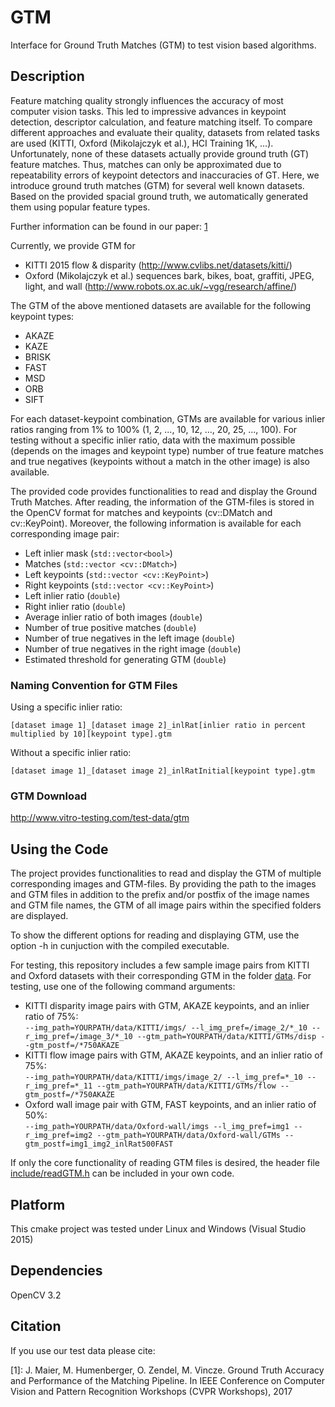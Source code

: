 # GTM
Interface for Ground Truth Matches (GTM) to test vision based algorithms.

## Description
Feature matching quality strongly influences the accuracy of most computer vision tasks. This led to impressive advances in keypoint detection, descriptor calculation, and feature matching itself. To compare different approaches and evaluate their quality, datasets from related tasks are used (KITTI, Oxford (Mikolajczyk et al.), HCI Training 1K, ...). Unfortunately, none of these datasets actually provide ground truth (GT) feature matches. Thus, matches can only be approximated due to repeatability errors of keypoint detectors and inaccuracies of GT. Here, we introduce ground truth matches (GTM) for several well known datasets. Based on the provided spacial ground truth, we automatically generated them using popular feature types. 

Further information can be found in our paper: [1](https://github.com/josefmaierfl/GTM/blob/master/README.md#citation)

Currently, we provide GTM for 
* KITTI 2015 flow & disparity (http://www.cvlibs.net/datasets/kitti/)
* Oxford (Mikolajczyk et al.) sequences bark, bikes, boat, graffiti, JPEG, light, and wall (http://www.robots.ox.ac.uk/~vgg/research/affine/)

The GTM of the above mentioned datasets are available for the following keypoint types:
* AKAZE
* KAZE
* BRISK
* FAST
* MSD
* ORB
* SIFT

For each dataset-keypoint combination, GTMs are available for various inlier ratios ranging from 1% to 100% (1, 2, ..., 10, 12, ..., 20, 25, ..., 100). For testing without a specific inlier ratio, data with the maximum possible (depends on the images and keypoint type) number of true feature matches and true negatives (keypoints without a match in the other image) is also available.

The provided code provides functionalities to read and display the Ground Truth Matches. After reading, the information of the GTM-files is stored in the OpenCV format for matches and keypoints (cv::DMatch and cv::KeyPoint). Moreover, the following information is available for each corresponding image pair:
* Left inlier mask (`std::vector<bool>`)
* Matches (`std::vector <cv::DMatch>`)
* Left keypoints (`std::vector <cv::KeyPoint>`)
* Right keypoints (`std::vector <cv::KeyPoint>`)
* Left inlier ratio (`double`)
* Right inlier ratio (`double`)
* Average inlier ratio of both images (`double`)
* Number of true positive matches (`double`)
* Number of true negatives in the left image (`double`)
* Number of true negatives in the right image (`double`)
* Estimated threshold for generating GTM (`double`)

### Naming Convention for GTM Files
Using a specific inlier ratio:

`[dataset image 1]_[dataset image 2]_inlRat[inlier ratio in percent multiplied by 10][keypoint type].gtm`

Without a specific inlier ratio: 

`[dataset image 1]_[dataset image 2]_inlRatInitial[keypoint type].gtm`

### GTM Download
http://www.vitro-testing.com/test-data/gtm

## Using the Code
The project provides functionalities to read and display the GTM of multiple corresponding images and GTM-files. By providing the path to the images and GTM files in addition to the prefix and/or postfix of the image names and GTM file names, the GTM of all image pairs within the specified folders are displayed.

To show the different options for reading and displaying GTM, use the option -h in cunjuction with the compiled executable.

For testing, this repository includes a few sample image pairs from KITTI and Oxford datasets with their corresponding GTM in the folder [data](data). For testing, use one of the following command arguments:
* KITTI disparity image pairs with GTM, AKAZE keypoints, and an inlier ratio of 75%:  
`--img_path=YOURPATH/data/KITTI/imgs/ --l_img_pref=/image_2/*_10 --r_img_pref=/image_3/*_10 --gtm_path=YOURPATH/data/KITTI/GTMs/disp --gtm_postf=/*750AKAZE`
* KITTI flow image pairs with GTM, AKAZE keypoints, and an inlier ratio of 75%:  
`--img_path=YOURPATH/data/KITTI/imgs/image_2/ --l_img_pref=*_10 --r_img_pref=*_11 --gtm_path=YOURPATH/data/KITTI/GTMs/flow --gtm_postf=/*750AKAZE`
* Oxford wall image pair with GTM, FAST keypoints, and an inlier ratio of 50%:  
`--img_path=YOURPATH/data/Oxford-wall/imgs --l_img_pref=img1 --r_img_pref=img2 --gtm_path=YOURPATH/data/Oxford-wall/GTMs --gtm_postf=img1_img2_inlRat500FAST`

If only the core functionality of reading GTM files is desired, the header file [include/readGTM.h](include/readGTM.h) can be included in your own code.

## Platform
This cmake project was tested under Linux and Windows (Visual Studio 2015)

## Dependencies
OpenCV 3.2

## Citation
If you use our test data please cite: 

[1]: J. Maier, M. Humenberger, O. Zendel, M. Vincze. Ground Truth Accuracy and Performance of the Matching Pipeline. In IEEE Conference on Computer Vision and Pattern Recognition Workshops (CVPR Workshops), 2017
